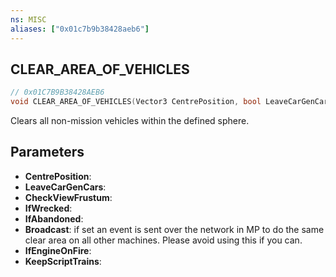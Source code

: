 ```yaml
---
ns: MISC
aliases: ["0x01c7b9b38428aeb6"]
---
```

## CLEAR_AREA_OF_VEHICLES

```c
// 0x01C7B9B38428AEB6
void CLEAR_AREA_OF_VEHICLES(Vector3 CentrePosition, bool LeaveCarGenCars, bool CheckViewFrustum, bool IfWrecked, bool IfAbandoned, bool Broadcast, bool IfEngineOnFire, bool KeepScriptTrains);
```

Clears all non-mission vehicles within the defined sphere.


## Parameters
* **CentrePosition**: 
* **LeaveCarGenCars**: 
* **CheckViewFrustum**: 
* **IfWrecked**: 
* **IfAbandoned**: 
* **Broadcast**: if set an event is sent over the network in MP to do the same clear area on all other machines. Please avoid using this if you can.
* **IfEngineOnFire**: 
* **KeepScriptTrains**: 
